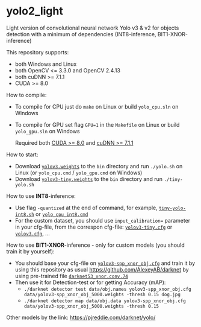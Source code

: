 # yolo2_light
Light version of convolutional neural network Yolo v3 & v2 for objects detection with a minimum of dependencies (INT8-inference, BIT1-XNOR-inference)

This repository supports:

* both Windows and Linux
* both OpenCV <= 3.3.0 and OpenCV 2.4.13
* both cuDNN >= 7.1.1
* CUDA >= 8.0

How to compile:
* To compile for CPU just do `make` on Linux or build `yolo_cpu.sln` on Windows
* To compile for GPU set flag `GPU=1` in the `Makefile` on Linux or build `yolo_gpu.sln` on Windows
    
    Required both [CUDA >= 8.0](https://developer.nvidia.com/cuda-toolkit-archive) and [cuDNN >= 7.1.1](https://developer.nvidia.com/rdp/cudnn-archive)

How to start:
* Download [`yolov3.weights`](https://pjreddie.com/media/files/yolov3.weights) to the `bin` directory and run `./yolo.sh` on Linux (or `yolo_cpu.cmd` / `yolo_gpu.cmd` on Windows)
* Download [`yolov3-tiny.weights`](https://pjreddie.com/media/files/yolov3-tiny.weights) to the `bin` directory and run `./tiny-yolo.sh`

How to use **INT8**-inference:
* Use flag `-quantized` at the end of command, for example, [`tiny-yolo-int8.sh`](https://github.com/AlexeyAB/yolo2_light/blob/master/bin/tiny-yolo-int8.sh) or [`yolo_cpu_int8.cmd`](https://github.com/AlexeyAB/yolo2_light/blob/master/bin/yolo_cpu_int8.cmd)
* For the custom dataset, you should use `input_calibration=` parameter in your cfg-file, from the correspon cfg-file: [`yolov3-tiny.cfg`](https://github.com/AlexeyAB/yolo2_light/blob/29905072f194ee86fdeed6ff2d12fed818712411/bin/yolov3-tiny.cfg#L25) or [`yolov3.cfg`](https://github.com/AlexeyAB/yolo2_light/blob/29905072f194ee86fdeed6ff2d12fed818712411/bin/yolov3.cfg#L25), ...

How to use **BIT1-XNOR**-inference - only for custom models (you should train it by yourself):
* You should base your cfg-file on [`yolov3-spp_xnor_obj.cfg`](https://github.com/AlexeyAB/darknet/files/2853459/yolov3-spp_xnor_obj.cfg.txt) and train it by using this repository as usual https://github.com/AlexeyAB/darknet by using pre-trained file [`darknet53_xnor.conv.74`](https://drive.google.com/file/d/1d4CkgR--7bEEN0kWy-osR3kjLVFDIrnl/view?usp=sharing)
* Then use it for Detection-test or for getting Accuracy (mAP):
    * `./darknet detector test data/obj.names yolov3-spp_xnor_obj.cfg data/yolov3-spp_xnor_obj_5000.weights -thresh 0.15 dog.jpg`
	* `./darknet detector map data/obj.data yolov3-spp_xnor_obj.cfg data/yolov3-spp_xnor_obj_5000.weights -thresh 0.15`

Other models by the link: https://pjreddie.com/darknet/yolo/
